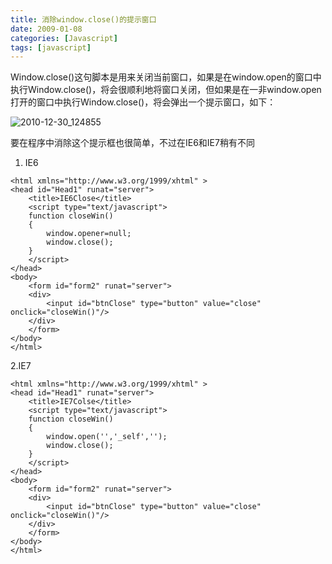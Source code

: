 ```yaml
---
title: 消除window.close()的提示窗口
date: 2009-01-08
categories: [Javascript]
tags: [javascript]
---
```


Window.close()这句脚本是用来关闭当前窗口，如果是在window.open的窗口中执行Window.close()，将会很顺利地将窗口关闭，但如果是在一非window.open打开的窗口中执行Window.close()，将会弹出一个提示窗口，如下：

![2010-12-30_124855](http://oec2003.qiniudn.com/2010-12-30_124855.gif)

要在程序中消除这个提示框也很简单，不过在IE6和IE7稍有不同

1. IE6

```
<html xmlns="http://www.w3.org/1999/xhtml" >
<head id="Head1" runat="server">
    <title>IE6Close</title>
    <script type="text/javascript">
    function closeWin()
    {
        window.opener=null;
        window.close();
    }
    </script>
</head>
<body>
    <form id="form2" runat="server">
    <div>
        <input id="btnClose" type="button" value="close"  onclick="closeWin()"/>
    </div>
    </form>
</body>
</html>
```

2.IE7

```
<html xmlns="http://www.w3.org/1999/xhtml" >
<head id="Head1" runat="server">
    <title>IE7Colse</title>
    <script type="text/javascript">
    function closeWin()
    {
        window.open('','_self','');
        window.close();
    }
    </script>
</head>
<body>
    <form id="form2" runat="server">
    <div>
        <input id="btnClose" type="button" value="close" onclick="closeWin()"/>
    </div>
    </form>
</body>
</html>
```


